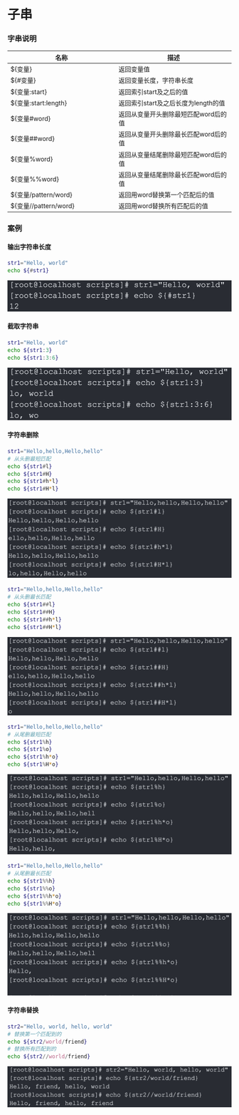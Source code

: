# 子串

### 字串说明

<table><thead><tr><th width="229">名称</th><th>描述</th></tr></thead><tbody><tr><td>${变量}</td><td>返回变量值</td></tr><tr><td>${#变量}</td><td>返回变量长度，字符串长度</td></tr><tr><td>${变量:start}</td><td>返回索引start及之后的值</td></tr><tr><td>${变量:start:length}</td><td>返回索引start及之后长度为length的值</td></tr><tr><td>${变量#word}</td><td>返回从变量开头删除最短匹配word后的值</td></tr><tr><td>${变量##word}</td><td>返回从变量开头删除最长匹配word后的值</td></tr><tr><td>${变量%word}</td><td>返回从变量结尾删除最短匹配word后的值</td></tr><tr><td>${变量%%word}</td><td>返回从变量结尾删除最长匹配word后的值</td></tr><tr><td>${变量/pattern/word}</td><td>返回用word替换第一个匹配后的值</td></tr><tr><td>${变量//pattern/word}</td><td>返回用word替换所有匹配后的值</td></tr></tbody></table>

### 案例

#### 输出字符串长度

```bash
str1="Hello, world"
echo ${#str1}
```

![](<../../.gitbook/assets/image (1).png>)

#### 截取字符串

```bash
str1="Hello, world"
echo ${str1:3}
echo ${str1:3:6}
```

![](<../../.gitbook/assets/image (49).png>)

#### 字符串删除

```bash
str1="Hello,hello,Hello,hello"
# 从头删最短匹配
echo ${str1#l}
echo ${str1#H}
echo ${str1#h*l}
echo ${str1#H*l}
```

![](<../../.gitbook/assets/image (48).png>)

```bash
str1="Hello,hello,Hello,hello"
# 从头删最长匹配
echo ${str1##l}
echo ${str1##H}
echo ${str1##h*l}
echo ${str1##H*l}
```

![](<../../.gitbook/assets/image (17).png>)

```bash
str1="Hello,hello,Hello,hello"
# 从尾删最短匹配
echo ${str1%h}
echo ${str1%o}
echo ${str1%h*o}
echo ${str1%H*o}
```

![](<../../.gitbook/assets/image (106).png>)

```bash
str1="Hello,hello,Hello,hello"
# 从尾删最长匹配
echo ${str1%%h}
echo ${str1%%o}
echo ${str1%%h*o}
echo ${str1%%H*o}
```

![](<../../.gitbook/assets/image (52).png>)

#### 字符串替换

```bash
str2="Hello, world, hello, world"
# 替换第一个匹配到的
echo ${str2/world/friend}
# 替换所有匹配到的
echo ${str2//world/friend}
```

![](<../../.gitbook/assets/image (40).png>)
